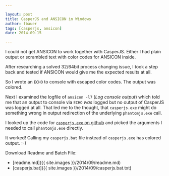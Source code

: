 ```yaml
---

layout: post
title: CasperJS and ANSICON in Windows
author: fbauer
tags: [casperjs, ansicon]
date: 2014-09-15

---
```


I could not get ANSICON to work together with CasperJS. Either I had plain output or scrambled text with color codes for ANSICON inside.

After researching a solved 32/64bit process changing issue, I took a step back and tested if ANSICON would give me the expected results at all.

So I wrote an `ECHO` to console with escaped color codes. The output was colored.

Next I examined the logfile of `ansicon -l7` (_Log console output_) which told me that an output to console via `ECHO` _was_ logged but no output of CasperJS was logged at all. That led me to the thought, that `casperjs.exe` might do something wrong in output redirection of the underlying `phantomjs.exe` call.

I looked up the code for [`casperjs.exe` on github](https://github.com/n1k0/casperjs/blob/master/src/casperjs.cs) and picked the arguments I needed to call `phantomjs.exe` directly.

It worked! Calling my `casperjs.bat` file instead of `casperjs.exe` has colored output. :-)

Download Readme and Batch File:

- [readme.md]({{ site.images }}/2014/09/readme.md)
- [casperjs.bat]({{ site.images }}/2014/09/casperjs.bat.txt)
